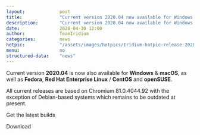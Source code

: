 ```yaml
---
layout: 			post
title:  			"Current version 2020.04 now available for Windows & macOS"
description: 		"Current version 2020.04 now available for Windows & macOS, following builds for Fedora, Red Hat Enterprise Linux / CentOS and openSUSE."
date:	 			2020-04-30 12:00
author:				TeamIridium
categories:			news
hotpic:				"/assets/images/hotpics/Iridium-hotpic-release-2020-04.png"
menu: 				no
structured-data:	"news"
---
```

Current version **2020.04** is now also available for **Windows** & **macOS**, as well as **Fedora**, 
**Red Hat Enterprise Linux** / **CentOS** and **openSUSE**.   

All current releases are based on Chromium 81.0.4044.92 with the exception of Debian-based systems 
which remains to be outdated at present.

Get the latest builds

<a id="download-parser2" class="button download" title="download Iridium Browser">Download</a>